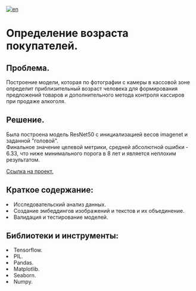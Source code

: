 [![en](https://img.shields.io/badge/lang-en-red.svg)](README.en.md)

# Определение возраста покупателей. 

## Проблема.
Построение модели, которая по фотографии с камеры в кассовой зоне определит приблизительный возраст человека для формирования предложений товаров и дополнительного метода контроля кассиров при продаже алкоголя.
## Решение.
Была построена модель ResNet50 c инициализацией весов imagenet и заданной "головой".<br>
Финальное значение целевой метрики, средней абсолютной ошибки - 6.33, что ниже минимального порога в 8 лет и является неплохим результатом.

[Ссылка на проект.](https://github.com/mrBrain101/Yandex_Practicum_projects/blob/408c01a5fbc909cd6242e32a788c9d313d3c4490/CV_Age_by_Photo_Prediction/Ya_Practicum_ML_Age_by_Photo_distr_RUS.ipynb)

## Краткое содержание:
<li>Исследовательский анализ данных. 
<li>Создание эмбеддингов изображений и текстов и их объединение. 
<li>Валидация и тестирование моделей.
  
## Библиотеки и инструменты:
<li>Tensorflow.
<li>PIL.
<li>Pandas. 
<li>Matplotlib. 
<li>Seaborn. 
<li>Numpy. 

